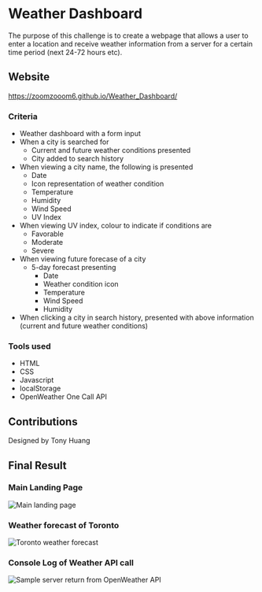 # Weather Dashboard
The purpose of this challenge is to create a webpage that allows a user to enter a location and receive weather information from a server for a certain time period (next 24-72 hours etc).

## Website
https://zoomzooom6.github.io/Weather_Dashboard/

### Criteria
* Weather dashboard with a form input
* When a city is searched for
    * Current and future weather conditions presented
    * City added to search history
* When viewing a city name, the following is presented
    * Date
    * Icon representation of weather condition
    * Temperature 
    * Humidity
    * Wind Speed
    * UV Index
* When viewing UV index, colour to indicate if conditions are
    * Favorable
    * Moderate
    * Severe
* When viewing future forecase of a city
    * 5-day forecast presenting
        * Date
        * Weather condition icon
        * Temperature
        * Wind Speed
        * Humidity
* When clicking a city in search history, presented with above information (current and future weather conditions)

### Tools used
* HTML
* CSS
* Javascript
* localStorage
* OpenWeather One Call API

## Contributions
Designed by Tony Huang

## Final Result

### Main Landing Page
<img src="" alt="Main landing page" />

### Weather forecast of Toronto
<img src="" alt="Toronto weather forecast" />

### Console Log of Weather API call
<img src="" alt="Sample server return from OpenWeather API" />

